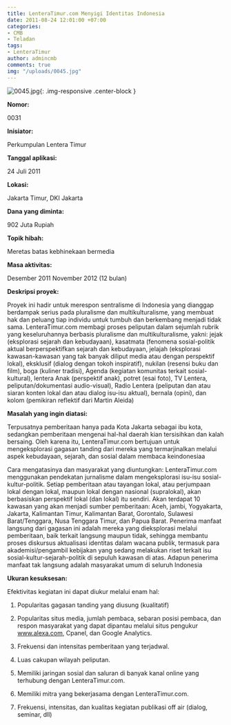 ```yaml
---
title: LenteraTimur.com Menyigi Identitas Indonesia
date: 2011-08-24 12:01:00 +07:00
categories:
- CMB
- Teladan
tags:
- LenteraTimur
author: admincmb
comments: true
img: "/uploads/0045.jpg"
---
```


![0045.jpg](/uploads/0045.jpg){: .img-responsive .center-block }

**Nomor:**

0031

**Inisiator:**

Perkumpulan Lentera Timur

**Tanggal aplikasi:**

24 Juli 2011

**Lokasi:**

Jakarta Timur, DKI Jakarta

**Dana yang diminta:**

902 Juta Rupiah

**Topik hibah:**

Meretas batas kebhinekaan bermedia

**Masa aktivitas:**

Desember 2011 November 2012 (12 bulan)

**Deskripsi proyek:**

Proyek ini hadir untuk merespon sentralisme di Indonesia yang dianggap berdampak serius pada pluralisme dan multikulturalisme, yang membuat hak dan peluang tiap individu untuk tumbuh dan berkembang menjadi tidak sama. LenteraTimur.com membagi proses peliputan dalam sejumlah rubrik yang keseluruhannya berbasis pluralisme dan multikulturalisme, yakni: jejak (eksplorasi sejarah dan kebudayaan), kasatmata (fenomena sosial-politik aktual berperspektifkan sejarah dan kebudayaan, jelajah (eksplorasi kawasan-kawasan yang tak banyak diliput media atau dengan perspektif lokal), eksklusif (dialog dengan tokoh inspiratif), nukilan (resensi buku dan film), boga (kuliner tradisi), Agenda (kegiatan komunitas terkait sosial-kultural), lentera Anak (perspektif anak), potret (esai foto), TV Lentera, peliputan/dokumentasi audio-visual), Radio Lentera (peliputan dan atau siaran konten lokal dan atau dialog isu-isu aktual), bernala (opini), dan kolom (pemikiran reflektif dari Martin Aleida)

**Masalah yang ingin diatasi:**

Terpusatnya pemberitaan hanya pada Kota Jakarta sebagai ibu kota, sedangkan pemberitaan mengenai hal-hal daerah kian tersisihkan dan kalah bersaing. Oleh karena itu, LenteraTimur.com bertujuan untuk mengeksplorasi gagasan tanding dari mereka yang termarjinalkan melalui aspek kebudayaan, sejarah, dan sosial dalam membaca keindonesiaa

Cara mengatasinya dan masyarakat yang diuntungkan:
LenteraTimur.com menggunakan pendekatan jurnalisme dalam mengeksplorasi isu-isu sosial-kultur-politik. Setiap pemberitaan atau tayangan lokal, atau perjumpaan lokal dengan lokal, maupun lokal dengan nasional (supralokal), akan berbasiskan perspektif lokal (dan lokal) itu sendiri. Akan terdapat 10 kawasan yang akan menjadi sumber pemberitaan: Aceh, jambi, Yogyakarta, Jakarta, Kalimantan Timur, Kalimantan Barat, Gorontalo, Sulawesi Barat/Tenggara, Nusa Tenggara Timur, dan Papua Barat. Penerima manfaat langsung dari gagasan ini adalah mereka yang dieksplorasi melalui pemberitaan, baik terkait langsung maupun tidak, sehingga membantu proses diskursus aktualisasi identitas dalam wacana publik, termasuk para akademisi/pengambil kebijakan yang sedang melakukan riset terkait isu sosial-kultur-sejarah-politik di sepuluh kawasan di atas. Adapun penerima manfaat tak langsung adalah masyarakat umum di seluruh Indonesia

**Ukuran kesuksesan:**

Efektivitas kegiatan ini dapat diukur melalui enam hal:
1. Popularitas gagasan tanding yang diusung (kualitatif)

2. Popularitas situs media, jumlah pembaca, sebaran posisi        pembaca, dan respon masyarakat yang dapat dipantau melalui situs pengukur www.alexa.com, Cpanel, dan Google Analytics.

3. Frekuensi dan intensitas pemberitaan yang terjadwal.

4. Luas cakupan wilayah peliputan.

5. Memiliki jaringan sosial dan saluran di banyak kanal online yang terhubung dengan LenteraTimur.com.

6. Memiliki mitra yang bekerjasama dengan LenteraTimur.com.

7. Frekuensi, intensitas, dan kualitas kegiatan publikasi off air (dialog, seminar, dll)